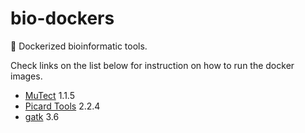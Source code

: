 # bio-dockers
:whale: Dockerized bioinformatic tools.

Check links on the list below for instruction on how to run the docker images.

* [MuTect](https://github.com/alexcoppe/bio-dockers/tree/master/mutect) 1.1.5
* [Picard Tools](https://github.com/alexcoppe/bio-dockers/tree/master/picard) 2.2.4
* [gatk](https://software.broadinstitute.org/gatk/) 3.6
